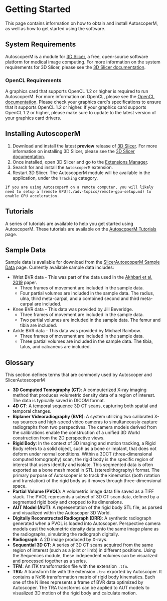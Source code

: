# Getting Started

This page contains information on how to obtain and install AutoscoperM, as well as how to get started using the software.

## System Requirements

AutoscoperM is a module for [3D Slicer](https://download.slicer.org/), a free, open-source software platform for medical image computing. For more information on the system requirements for 3D Slicer, please see the [3D Slicer documentation](https://slicer.readthedocs.io/en/latest/user_guide/getting_started.html#system-requirements).

### OpenCL Requirements

A graphics card that supports OpenCL 1.2 or higher is required to run AutoscoperM. For more information on OpenCL, please see the [OpenCL documentation](https://www.khronos.org/opencl/). Please check your graphics card's specifications to ensure that it supports OpenCL 1.2 or higher. If your graphics card supports OpenCL 1.2 or higher, please make sure to update to the latest version of your graphics card drivers.


## Installing AutoscoperM

1. Download and install the latest **preview** release of [3D Slicer](https://download.slicer.org/). For more information on installing 3D Slicer, please see the [3D Slicer documentation](https://slicer.readthedocs.io/en/latest/user_guide/getting_started.html#installing-3d-slicer).
2. Once installed, open 3D Slicer and go to the [Extensions Manager](https://slicer.readthedocs.io/en/latest/user_guide/extensions_manager.html).
3. Search for and install the `AutoscoperM` extension.
4. Restart 3D Slicer. The AutoscoperM module will be available in the application, under the `Tracking` category.

```{hint}
If you are using AutoscoperM on a remote computer, you will likely need to setup a [remote GPU](./adv-topics/remote-gpu-setup.md) to enable GPU acceleration.
```

## Tutorials

A series of tutorials are available to help you get started using AutoscoperM. These tutorials are available on the [AutoscoperM Tutorials](./tutorials/index.md) page.

## Sample Data

Sample data is available for download from the [SlicerAutoscoperM Sample Data](/tutorials/loading-and-tracking.md#downloading-sample-data) page. Currently available sample data includes:

* Wrist BVR data - This was part of the data used in the [Akhbari et al. 2019](https://www.sciencedirect.com/science/article/abs/pii/S0021929019303847) paper.
  * Three frames of movement are included in the sample data.
  * Four partial volumes are included in the sample data. The radius, ulna, third meta-carpal, and a combined second and third meta-carpal are included.
* Knee BVR data - This data was provided by Jill Beveridge.
  * Three frames of movement are included in the sample data.
  * Two partial volumes are included in the sample data. The femur and tibia are included.
* Ankle BVR data - This data was provided by Michael Rainbow.
  * Three frames of movement are included in the sample data.
  * Three partial volumes are included in the sample data. The tibia, talus, and calcaneus are included.

## Glossary

This section defines terms that are commonly used by Autoscoper and SlicerAutoscoperM

* **3D Computed Tomography (CT)**: A computerized X-ray imaging method that produces volumetric density data of a region of interest. The data is typically saved in DICOM format.
* **4D CT**: A temporal sequence 3D CT scans, capturing both spatial and temporal changes.
* **Biplaner Videoradiography (BVR)**: A system utilizing two calibrated X-ray sources and high-speed video cameras to simultaneously capture radiographs from two perspectives. The camera models derived from the calibrations enable the construction of a unified 3D World construction from the 2D perspective views.
* **Rigid Body**: In the context of 3D imaging and motion tracking, a Rigid Body refers to a solid object, such as a bone or implant, that does not deform under normal conditions. Within a 3DCT (three-dimensional computed tomography) scan, the rigid body is the specific region of interest that users identify and isolate. This segmented data is often exported as a bone mesh model in STL (stereolithography) format. The primary purpose of Autoscoper is to track the kinematics (both rotation and translation) of the rigid body as it moves through three-dimensional space.
* **Partial Volume (PVOL)**: A volumetric image data file saved as a TIFF stack. The PVOL represents a subset of 3D CT scan data, defined by a segmented rigid body and cropped to its dimensions.
* **AUT Model (AUT)**: A representation of the rigid body STL file, as parsed and visualized within the Autoscoper 3D World.
* **Digitally Reconstructed Radiograph (DRR)**: A synthetic radiograph generated when a PVOL is loaded into Autoscoper. Perspective camera models cast the volumetric density data onto the same image plane as the radiographs, simulating the radiograph digitally.
* **Radiograph**: A 2D image produced by X-rays.
* **Sequential 3D CT**: A series of 3D CT scans acquired from the same region of interest (such as a joint or limb) in different positions. Using the Sequences module, these independent volumes can be visualized and processed together as a series.
* **TFM**: An ITK transformation file with the extension `.tfm`.
* **TRA**: A transform file with the extension `.tra` exported by Autoscoper. It contains a Nx16 transformation matrix of rigid body kinematics. Each one of the N lines represents a frame of BVR data optimized by Autoscoper. The TRA transforms can be applied to AUT models to visualized 3D motion of the rigid body and calculate motion.
